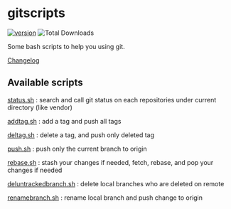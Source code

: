 gitscripts
==========

[![version](https://img.shields.io/badge/version-2.6.0-green.svg)](https://github.com/steevanb/gitscripts/tree/2.6.0)
![Total Downloads](https://poser.pugx.org/steevanb/gitscripts/downloads)

Some bash scripts to help you using git.

[Changelog](doc/changelog.md)

Available scripts
-----------------

[status.sh](doc/status.md) : search and call git status on each repositories under current directory (like vendor)

[addtag.sh](doc/addtag.md) : add a tag and push all tags

[deltag.sh](doc/deltag.md) : delete a tag, and push only deleted tag

[push.sh](doc/push.md) : push only the current branch to origin

[rebase.sh](doc/rebase.md) : stash your changes if needed, fetch, rebase, and pop your changes if needed

[deluntrackedbranch.sh](doc/deluntrackedbranch.md) : delete local branches who are deleted on remote

[renamebranch.sh](doc/renamebranch.md) : rename local branch and push change to origin
